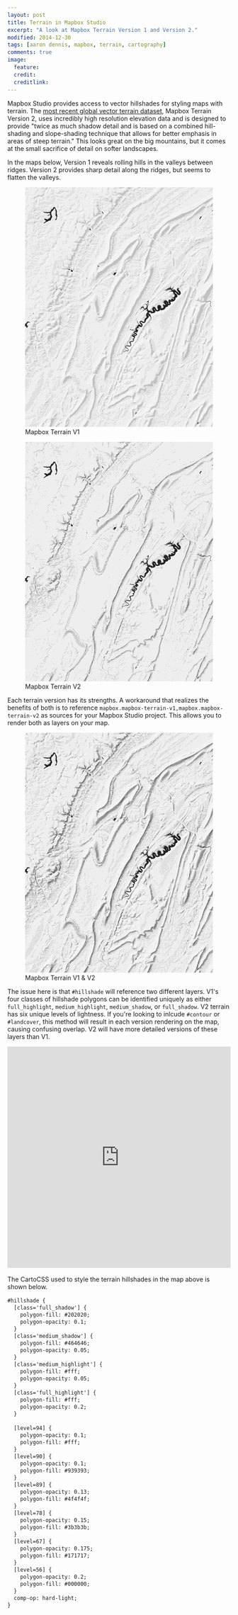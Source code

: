 ```yaml
---
layout: post
title: Terrain in Mapbox Studio
excerpt: "A look at Mapbox Terrain Version 1 and Version 2."
modified: 2014-12-30
tags: [aaron dennis, mapbox, terrain, cartography]
comments: true
image:
  feature: 
  credit: 
  creditlink: 
---
```

Mapbox Studio provides access to vector hillshades for styling maps with terrain. The <a href="https://www.mapbox.com/blog/mapbox-terrain-data-update/">most recent global vector terrain dataset</a>, Mapbox Terrain Version 2, uses incredibly high resolution elevation data and is designed to provide "twice as much shadow detail and is based on a combined hill-shading and slope-shading technique that allows for better emphasis in areas of steep terrain." This looks great on the big mountains, but it comes at the small sacrifice of detail on softer landscapes. 

In the maps below, Version 1 reveals rolling hills in the valleys between ridges. Version 2 provides sharp detail along the ridges, but seems to flatten the valleys.

<figure>
	<img src="/images/mapbox-terrain/ridge-valley-v1.png">
	<figcaption>Mapbox Terrain V1</figcaption>
</figure>

<figure>
	<img src="/images/mapbox-terrain/ridge-valley-v2.png">
	<figcaption>Mapbox Terrain V2</figcaption>
</figure>

Each terrain version has its strengths. A workaround that realizes the benefits of both is to reference `mapbox.mapbox-terrain-v1,mapbox.mapbox-terrain-v2` as sources for your Mapbox Studio project. This allows you to render both as layers on your map.

<figure>
	<img src="/images/mapbox-terrain/ridge-valley-v1v2.png">
	<figcaption>Mapbox Terrain V1 & V2</figcaption>
</figure>

The issue here is that `#hillshade` will reference two different layers. V1's four classes of hillshade polygons can be identified uniquely as either `full_highlight`, `medium_highlight`, `medium_shadow`, or `full_shadow`. V2 terrain has six unique levels of lightness. If you're looking to inlcude `#contour` or `#landcover`, this method will result in each version rendering on the map, causing confusing overlap. V2 will have more detailed versions of these layers than V1.

<iframe width="100%" height="500px" frameBorder="0" src="https://a.tiles.mapbox.com/v4/aarondennis.670c48aa.html?access_token=pk.eyJ1IjoiYWFyb25kZW5uaXMiLCJhIjoiem5LLURoYyJ9.T3tswGTI5ve8_wE-a02cMw"></iframe>

The CartoCSS used to style the terrain hillshades in the map above is shown below.

```
#hillshade {
  [class='full_shadow'] {
    polygon-fill: #202020;
    polygon-opacity: 0.1;
  }
  [class='medium_shadow'] {
    polygon-fill: #464646;
    polygon-opacity: 0.05;
  }
  [class='medium_highlight'] {
    polygon-fill: #fff;
    polygon-opacity: 0.05;
  }
  [class='full_highlight'] {
    polygon-fill: #fff;
    polygon-opacity: 0.2;
  }
  
  [level=94] { 
    polygon-opacity: 0.1; 
    polygon-fill: #fff; 
  }
  [level=90] { 
    polygon-opacity: 0.1; 
    polygon-fill: #939393; 
  }
  [level=89] { 
    polygon-opacity: 0.13; 
    polygon-fill: #4f4f4f; 
  }
  [level=78] { 
    polygon-opacity: 0.15; 
    polygon-fill: #3b3b3b; 
  }
  [level=67] { 
    polygon-opacity: 0.175; 
    polygon-fill: #171717; 
  }
  [level=56] { 
    polygon-opacity: 0.2; 
    polygon-fill: #000000; 
  }
  comp-op: hard-light;
}
```